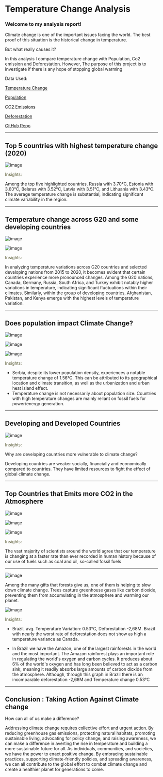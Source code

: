 # Temperature Change Analysis 
### Welcome to my analysis report!

Climate change is one of the important issues facing the world. The best proof of this situation is the historical change in temperature. 

But what really causes it? 

In this analysis I compare temperature change with Population, Co2 emission and Deforestation. However, The purpose of this project is to investigate if there is any hope of stopping global warming

Data Used:


[Temperature Change](https://www.kaggle.com/datasets/sevgisarac/temperature-change)

[Population](https://data.worldbank.org/indicator/SP.POP.TOTL)

[CO2 Emissions](https://www.kaggle.com/datasets/ulrikthygepedersen/co2-emissions-by-country?select=co2_emissions_kt_by_country.csv)

[Deforestation](https://www.kaggle.com/datasets/chiticariucristian/deforestation-and-forest-loss)

[GitHub Repo](https://github.com/LilaReisAnalytics/Portfolio-Temperature-Change)


____________________________________________ 


## Top 5 countries with highest temperature change (2020)

![image](https://github.com/LilaReisAnalytics/Portfolio_BI_TemperatureChange/assets/89642255/e7c2b361-be7e-4db8-b2ef-d1197dea8fdc)


<span style="color:#5F603C">Insights: </span>

Among the top five highlighted countries, Russia with 3.70°C, Estonia with 3.60°C, Belarus with 3.52°C, Latvia with 3.51°C, and Lithuania with 3.43°C. The average temperature change is substantial, indicating significant climate variability in the region. 

______________________________________________

## Temperature change across G20 and some developing countries 


![image](https://github.com/LilaReisAnalytics/Portfolio_BI_TemperatureChange/assets/89642255/881b7ed6-75ed-4198-8999-eee3f26ba2a1)

![image](https://github.com/LilaReisAnalytics/Portfolio_BI_TemperatureChange/assets/89642255/dc96d87d-f7a9-47df-b8bc-c95425c81aea)

<span style="color:#5F603C">Insights: </span>

In analyzing temperature variations across G20 countries and selected developing nations from 2015 to 2020, it becomes evident that certain countries experience more pronounced changes. Among the G20 nations, Canada, Germany, Russia, South Africa, and Turkey exhibit notably higher variations in temperature, indicating significant fluctuations within their climates. Similarly, within the group of developing countries, Afghanistan, Pakistan, and Kenya emerge with the highest levels of temperature variation. 

______________________________________________

## Does population impact Climate Change?



![image](https://github.com/LilaReisAnalytics/Portfolio_BI_TemperatureChange/assets/89642255/32ef6792-b332-4ab9-9f2d-b9315c6879e9)

![image](https://github.com/LilaReisAnalytics/Portfolio_BI_TemperatureChange/assets/89642255/8d8a2345-886d-40f3-914a-d31b7a6fa03e)

![image](https://github.com/LilaReisAnalytics/Portfolio_BI_TemperatureChange/assets/89642255/a8ffe02b-e0f6-4b72-996b-705f02fde09f)

<span style="color:#5F603C">Insights: </span>

- Serbia, despite its lower population density, experiences a notable temperature change of 1.56°C. This can be attributed to its geographical location and climate transition, as well as the urbanization and urban heat island effect.
- Temperature change is not necessarily about population size. Countries with high temperature changes are mainly reliant on fossil fuels for power/energy generation.

 ______________________________________________

## Developing and Developed Countries


![image](https://github.com/LilaReisAnalytics/Portfolio_BI_TemperatureChange/assets/89642255/1f7446ba-70ac-44a7-816d-69a899dd947c)

<span style="color:#5F603C">Insights: </span>

Why are developing countries more vulnerable to climate change?


Developing countries are weaker socially, financially and economically compared to countries. They have limited resources to fight the effect of global climate change.

______________________________________________

## Top Countries  that Emits more CO2 in the Atmosphere 


![image](https://github.com/LilaReisAnalytics/Portfolio_BI_TemperatureChange/assets/89642255/d61e962f-930f-4e4d-b743-a65ea10bbeb6)


![image](https://github.com/LilaReisAnalytics/Portfolio_BI_TemperatureChange/assets/89642255/d0da583f-d397-4d06-8dcc-f3e4a86172a1)

![image](https://github.com/LilaReisAnalytics/Portfolio_BI_TemperatureChange/assets/89642255/e90c9f45-8268-4031-86a7-89666e4f5fcc)

<span style="color:#5F603C">Insights: </span>

The vast majority of scientists around the world agree that our temperature is changing at a faster rate than ever recorded in human history because of our use of fuels such as coal and oil, so-called fossil fuels

______________________________________________

![image](https://github.com/LilaReisAnalytics/Portfolio-Temperature-Change/assets/89642255/feb055e3-03a5-4811-9902-91e9735c7c41)


Among the many gifts that forests give us, one of them is helping to slow down climate change.
Trees capture greenhouse gases like carbon dioxide, preventing them from accumulating in the atmosphere and warming our planet.


![image](https://github.com/LilaReisAnalytics/Portfolio_BI_TemperatureChange/assets/89642255/d8bdea29-4085-4b25-9a8e-189793efb4a7)

<span style="color:#5F603C">Insights: </span>

- Brazil, avg. Temperature Variation: 0.53°C, Deforestation -2,68M. Brazil with nearly the worst rate of deforestation does not show as high a temperature variance as Canada. 


- In Brazil we have the Amazon, one of the largest rainforests in the world and the most important. The Amazon rainforest plays an important role in regulating the world's oxygen and carbon cycles. It produces about 6% of the world's oxygen and has long been believed to act as a carbon sink, meaning it readily absorbs large amounts of carbon dioxide from the atmosphere. Although, through this graph in Brazil there is an incomparable deforestation -2,68M and Temperature change 0.53°C

______________________________________________


## Conclusion : Taking Action Against Climate change

How can all of us make a difference?

Addressing climate change requires collective effort and urgent action. By reducing greenhouse gas emissions, protecting natural habitats, promoting sustainable living, advocating for policy change, and raising awareness, we can make a difference in averting the rise in temperature and building a more sustainable future for all. As individuals, communities, and societies, we have the power to enact positive change. By embracing sustainable practices, supporting climate-friendly policies, and spreading awareness, we can all contribute to the global effort to combat climate change and create a healthier planet for generations to come.
